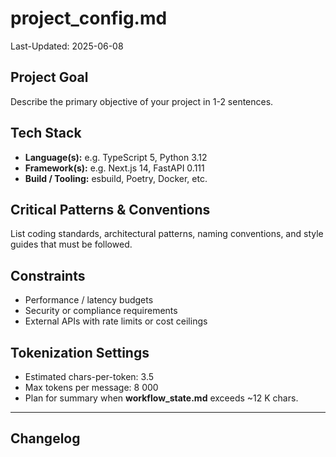 # project_config.md

Last-Updated: 2025-06-08

## Project Goal

Describe the primary objective of your project in 1-2 sentences.

## Tech Stack

- **Language(s):** e.g. TypeScript 5, Python 3.12
- **Framework(s):** e.g. Next.js 14, FastAPI 0.111
- **Build / Tooling:** esbuild, Poetry, Docker, etc.

## Critical Patterns & Conventions

List coding standards, architectural patterns, naming conventions, and style guides that must be followed.

## Constraints

- Performance / latency budgets
- Security or compliance requirements
- External APIs with rate limits or cost ceilings

## Tokenization Settings

- Estimated chars-per-token: 3.5
- Max tokens per message: 8 000
- Plan for summary when **workflow_state.md** exceeds ~12 K chars.

---

## Changelog
<!-- The agent prepends the latest summary here as a new list item after each VALIDATE phase -->
